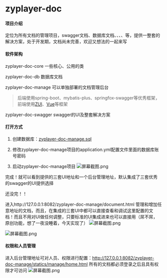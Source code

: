 # zyplayer-doc

#### 项目介绍
定位为所有文档的管理项目，swagger文档、数据库文档、、、、等，提供一整套的解决方案，处于开发期，文档尚未完善，欢迎又想法的一起来写

#### 软件架构
zyplayer-doc-core 一些核心、公用的类

zyplayer-doc-db 数据库文档

zyplayer-doc-manage 可以单独部署的文档管理后台
> 后端使用spring-boot、mybatis-plus、springfox-swagger等优秀框架，前端使用[ZUI](http://zui.sexy/)、[Vue](https://cn.vuejs.org/)等框架

zyplayer-doc-swagger swagger的UI及整套解决方案

#### 打开方式

1. 创建数据库：[zyplayer-doc-manage.sql](https://gitee.com/zyplayer/zyplayer-doc/blob/master/zyplayer-doc-manage/src/main/resources/sql/zyplayer-doc-manage.sql)

2. 修改zyplayer-doc-manage项目的application.yml配置文件里面的数据库账号密码

3. 启动zyplayer-doc-manage项目
![](https://images.gitee.com/uploads/images/2018/1216/222322_9a8bb3ac_596905.png "屏幕截图.png")

完成！就可以看到提供的三套UI地址和一个后台管理地址，默认集成了三套优秀的swagger的UI提供选择

还没完！！

进入http://127.0.0.1:8082/zyplayer-doc-manage/document.html 管理和增加任意地址的文档，而且，在集成的三套UI中都可以直接查看和调试这里配置的文档！而且不用对UI做任何调整，只要标准的UI集成进来也可以直接用（屌不屌，原创功能，想了一夜没睡着，今天实现了）
![](https://images.gitee.com/uploads/images/2018/1216/223459_553cd220_596905.png "屏幕截图.png")

![](https://images.gitee.com/uploads/images/2018/1216/223927_a35c6cc5_596905.png "屏幕截图.png")

#### 权限和人员管理
进入后台管理地址可对人员、权限进行配置：http://127.0.0.1:8082/zyplayer-doc-manage/statics/manage/home.html 所有的文档都必须登录之后且具有权限才可访问
![](https://images.gitee.com/uploads/images/2018/1216/224050_3f93dd4a_596905.png "屏幕截图.png")